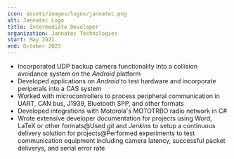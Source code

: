```yaml
---
icon: assets/images/logos/jannatec.png
alt: Jannatec Logo
title: Intermediate Developer
organization: Jannatec Technologies
start: May 2021
end: October 2023
---
```

- Incorporated UDP backup camera functionality into a collision avoidance system on the *Android* platform
- Developed applications on *Android* to test hardware and incorporate periperals into a CAS system
- Worked with microcontrollers to process peripheral communication in UART, CAN bus, J1939, Bluetooth SPP, and other formats
- Developed integrations with Motorola's MOTOTRBO radio network in C#
- Wrote extensive developer documentation for projects using Word, LaTeX or other formats@Used *git* and *Jenkins* to setup a continuous delivery solution for projects@Performed experiments to test communication equipment including camera latency, successful packet deliverys, and serial error rate